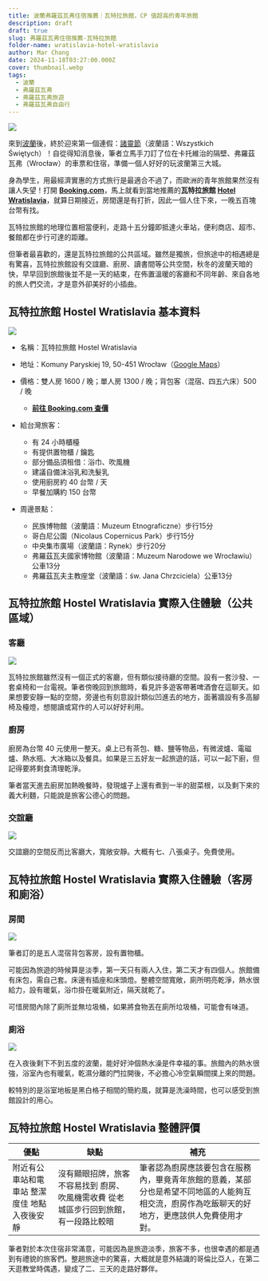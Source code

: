 ```yaml
---
title: 波蘭弗羅茲瓦弗住宿推薦｜瓦特拉旅館，CP 值超高的青年旅館
description: draft
draft: true
slug: 弗羅茲瓦弗住宿推薦-瓦特拉旅館
folder-name: wratislavia-hotel-wratislavia
author: Mar Chang
date: 2024-11-18T03:27:00.000Z
cover: thumbnail.webp
tags:
  - 波蘭
  - 弗羅茲瓦弗
  - 弗羅茲瓦弗旅遊
  - 弗羅茲瓦弗自由行
---
```

![](image-0.png)

來到[波蘭](https://exittaiwan.com/tags/%E6%B3%A2%E8%98%AD/)後，終於迎來第一個連假：[諸靈節](https://culture.pl/zht/article/%E8%AB%B8%E9%9D%88%E7%AF%80-%E6%B3%A2%E8%98%AD%E7%9A%84%E6%B8%85%E6%98%8E%E7%AF%80%E6%9C%89%E5%93%AA%E4%BA%9B%E5%82%B3%E7%B5%B1)（波蘭語：Wszystkich Świętych）！自從得知消息後，筆者立馬手刀訂了位在卡托維治的隔壁、弗羅茲瓦弗（Wrocław）的車票和住宿，準備一個人好好的玩波蘭第三大城。

身為學生，用最經濟實惠的方式旅行是最適合不過了，而歐洲的青年旅館果然沒有讓人失望！打開 **[Booking.com](https://www.booking.com/?aid=7956794)**，馬上就看到當地推薦的**瓦特拉旅館 [Hotel Wratislavia](https://www.booking.com/hotel/pl/hostel-wratislavia-wroclaw.xt.html?aid=7956794&no_rooms=1&group_adults=2)**，就算日期接近，房間還是有打折，因此一個人住下來，一晚五百塊台幣有找。

瓦特拉旅館的地理位置相當便利，走路十五分鐘即抵達火車站，便利商店、超市、餐館都在步行可達的距離。

但筆者最喜歡的，還是瓦特拉旅館的公共區域。雖然是獨旅，但旅途中的相遇總是有驚喜，瓦特拉旅館設有交誼廳、廚房、讀書間等公共空間，秋冬的波蘭天暗的快，早早回到旅館後並不是一天的結束，在佈置溫暖的客廳和不同年齡、來自各地的旅人們交流，才是意外卻美好的小插曲。

## 瓦特拉旅館 Hostel Wratislavia 基本資料

![](image-external.jpg)

* 名稱：瓦特拉旅館 Hostel Wratislavia[](https://maps.app.goo.gl/fhiThkmZZZjEsmiD7)
* 地址：Komuny Paryskiej 19, 50-451 Wrocław（[Google Maps](<>)）
* 價格：雙人房 1600 / 晚；單人房 1300 / 晚；背包客（混宿、四五六床）500 / 晚

  * **[前往 Booking.com 查價](https://www.booking.com/hotel/pl/hostel-wratislavia-wroclaw.xt.html?aid=7956794&no_rooms=1&group_adults=2)**
* 給台灣旅客：

  * 有 24 小時櫃檯
  * 有提供置物櫃 / 鑰匙
  * 部分備品須租借：浴巾、吹風機
  * 建議自備沫浴乳和洗髮乳
  * 使用廚房約 40 台幣 / 天
  * 早餐加購約 150 台幣
* 周邊景點：

  * 民族博物館（波蘭語：Muzeum Etnograficzne）步行15分
  * 哥白尼公園（Nicolaus Copernicus Park）步行15分
  * 中央集市廣場（波蘭語：Rynek）步行20分
  * 弗羅茲瓦夫國家博物館（波蘭語：Muzeum Narodowe we Wrocławiu） 公車13分
  * 弗羅茲瓦夫主教座堂（波蘭語：św. Jana Chrzciciela）公車13分

## 瓦特拉旅館 Hostel Wratislavia 實際入住體驗（公共區域）

### 客廳

![](image-1.png)

瓦特拉旅館雖然沒有一個正式的客廳，但有類似接待廳的空間。設有一套沙發、一套桌椅和一台電視。筆者傍晚回到旅館時，看見許多遊客帶著啤酒會在這聊天。如果想要安靜一點的空間，旁邊也有刻意設計類似凹進去的地方，面著牆設有多高腳椅及檯燈，想閱讀或寫作的人可以好好利用。

### 廚房

廚房為台幣 40 元使用一整天。桌上已有茶包、糖、鹽等物品，有微波爐、電磁爐、熱水瓶、大冰箱以及餐具。如果是三五好友一起旅遊的話，可以一起下廚，但記得要將剩食清理乾淨。

筆者當天進去廚房加熱晚餐時，發現爐子上還有煮到一半的甜菜根，以及剩下來的義大利麵，只能說是旅客公德心的問題。

### 交誼廳

![](image-2.png)

交誼廳的空間反而比客廳大，寬敞安靜。大概有七、八張桌子。免費使用。

## 瓦特拉旅館 Hostel Wratislavia 實際入住體驗（客房和廁浴）

### 房間

![](image-3.png)

筆者訂的是五人混宿背包客房，設有置物櫃。

可能因為旅遊的時候算是淡季，第一天只有兩人入住，第二天才有四個人。旅館備有床包，需自己套。床邊有插座和床頭燈。整體空間寬敞，廁所明亮乾淨，熱水很給力，設有暖氣，浴巾掛在暖氣附近，隔天就乾了。

可惜房間內除了廁所並無垃圾桶，如果將食物丟在廁所垃圾桶，可能會有味道。

### 廁浴

![](image-4.png)

在入夜後剩下不到五度的波蘭，能好好沖個熱水澡是件幸福的事。旅館內的熱水很強，浴室內也有暖氣，乾濕分離的門拉開後，不必擔心冷空氣瞬間撲上來的問題。

較特別的是浴室地板是黑白格子相間的簡約風，就算是洗澡時間，也可以感受到旅館設計的用心。



## 瓦特拉旅館 Hostel Wratislavia 整體評價

| 優點                      | 缺點                                          | 補充                                                                      |
| ----------------------- | ------------------------------------------- | ----------------------------------------------------------------------- |
| 附近有公車站和電車站 整潔度佳 地點入夜後安靜 | 沒有顯眼招牌，旅客不容易找到 廚房、吹風機需收費 從老城區步行回到旅館，有一段路比較暗 | 筆者認為廚房應該要包含在服務內，畢竟青年旅館的意義，某部分也是希望不同地區的人能夠互相交流，廚房作為吃飯聊天的好地方，更應該供人免費使用才對。 |



筆者對於本次住宿非常滿意，可能因為是旅遊淡季，旅客不多，也很幸遇的都是遇到有禮貌的旅客們。整趟旅途中的驚喜，大概就是意外結識的哥倫比亞人，在第二天逛教堂時偶遇，變成了二、三天的走路好夥伴。

